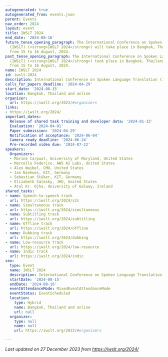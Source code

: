```yaml
---
autogenerated: true
autogenerated_from: events.json
parent: Events
nav_order: 2024
layout: event
title: IWSLT 2024
end_date: '2024-08-16'
future_tense_opening_paragraph: The International Conference on Spoken Language Translation
  (IWSLT) (<strong>IWSLT 2024</strong>) will take place in Bangkok, Thailand and online
  from 15 to 16 August, 2024.
past_tense_opening_paragraph: The International Conference on Spoken Language Translation
  (IWSLT) (<strong>IWSLT 2024</strong>) took place in Bangkok, Thailand and online
  from 15 to 16 August, 2024.
name: IWSLT 2024
id: iwslt-2024
description: International Conference on Spoken Language Translation (IWSLT)
calls_for_papers_deadline: '2024-04-29'
start_date: '2024-08-15'
location: Bangkok, Thailand and online
organizer:
  url: https://iwslt.org/2023/#organizers
links:
- https://iwslt.org/2024/
important_dates:
  Release of shared task training and developer data: '2024-01-15'
  Evaluation: '2024-04-01'
  Paper submission: '2024-04-29'
  Notification of acceptance: '2024-06-04'
  Camera ready deadline: '2024-06-24'
  Pre-recorded video due: '2024-07-22'
speakers:
  Organizers:
  - Marine Carpuat, University of Maryland, United States
  - Marcello Federico, AWS AI Labs, United States
  - Alex Waibel, CMU, United States
  - Jan Niehues, KIT, Germany
  - Sebastian Stüker, KIT, Germany
  - Elizabeth Salesky, JHU, United States
  - Atul Kr. Ojha, University of Galway, Ireland
shared_tasks:
- name: Speech-to-speech track
  url: https://iwslt.org/2024/s2s
- name: Simultaneous track
  url: https://iwslt.org/2024/simultaneous
- name: Subtitling track
  url: https://iwslt.org/2024/subtitling
- name: Offline track
  url: https://iwslt.org/2024/offline
- name: Dubbing track
  url: https://iwslt.org/2024/dubbing
- name: Low-resource track
  url: https://iwslt.org/2024/low-resource
- name: Indic track
  url: https://iwslt.org/2024/indic
seo:
  type: Event
  name: IWSLT 2024
  description: International Conference on Spoken Language Translation (IWSLT)
  startDate: '2024-08-15'
  endDate: '2024-08-16'
  eventAttendanceMode: MixedEventAttendanceMode
  eventStatus: EventScheduled
  location:
    type: Hybrid
    name: Bangkok, Thailand and online
    url: null
  organizer:
    type: null
    name: null
    url: https://iwslt.org/2023/#organizers

---
```

*Last updated on 27 December 2023 from https://iwslt.org/2024/*
